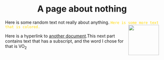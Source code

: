 <h1 align="center">A page about nothing</h1>
  Here is some random text not really about anything. <code style="color : gold">Here is some more text that is colored.</code>

  <img align="right" width="100" height="100" src="https://hatrabbits.com/wp-content/uploads/2017/01/random.jpg">

Here is a hyperlink to [another document](readme.md).This next part contains text that has a subscript, and the word I chose for that is VO<sub>2</sub>
